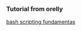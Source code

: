 ### Tutorial from orelly
[bash scripting fundamentas](https://learning.oreilly.com/videos/bash-scripting-fundamentals/9780134541730/9780134541730-BSHF_01_03/)